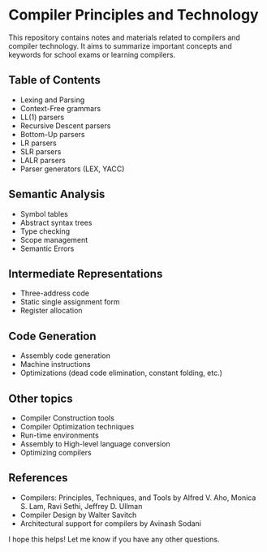 
# Compiler Principles and Technology 
This repository contains notes and materials related to compilers and compiler technology. It aims to summarize important concepts and keywords for school exams or learning compilers. 

## Table of Contents 
- Lexing and Parsing 
- Context-Free grammars 
- LL(1) parsers 
- Recursive Descent parsers 
- Bottom-Up parsers 
- LR parsers 
- SLR parsers 
- LALR parsers
- Parser generators (LEX, YACC) 

## Semantic Analysis 
- Symbol tables 
- Abstract syntax trees 
- Type checking 
- Scope management 
- Semantic Errors 

## Intermediate Representations 
- Three-address code 
- Static single assignment form 
- Register allocation 

## Code Generation 
- Assembly code generation 
- Machine instructions 
- Optimizations (dead code elimination, constant folding, etc.)

## Other topics 
- Compiler Construction tools 
- Compiler Optimization techniques 
- Run-time environments 
- Assembly to High-level language conversion 
- Optimizing compilers 

## References 
- Compilers: Principles, Techniques, and Tools by Alfred V. Aho, Monica S. Lam, Ravi Sethi, Jeffrey D. Ullman 
- Compiler Design by Walter Savitch 
- Architectural support for compilers by Avinash Sodani

I hope this helps! Let me know if you have any other questions.